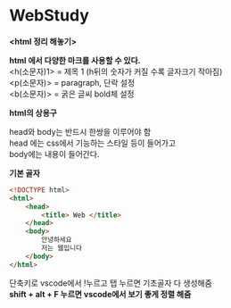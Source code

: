 # WebStudy

<b><html 정리 해놓기></b>

**html 에서 다양한 마크를 사용할 수 있다.**\
<h(소문자)1>  =  제목 1 (h뒤의 숫자가 커질 수록 글자크기 작아짐) \
<p(소문자)>  =  paragraph, 단락 설정\
<b(소문자)>  = 굵은 글씨 bold체 설정 

**html의 상용구** 

head와 body는 반드시 한쌍을 이루어야 함\
head 에는 css에서 기능하는 스타일 등이 들어가고\
body에는 내용이 들어간다.

**기본 골자**
```html
<!DOCTYPE html>
<html>
    <head>
        <title> Web </title>
    </head>
    <body>
        안녕하세요
        저는 웹입니다
    </body>
</html>
```        
단축키로 vscode에서 !누르고 탭 누르면 기초골자 다 생성해줌\
**shift + alt + F 누르면 vscode에서 보기 좋게 정렬 해줌**





